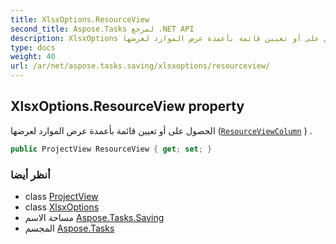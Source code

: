 ```yaml
---
title: XlsxOptions.ResourceView
second_title: Aspose.Tasks لمرجع .NET API
description: XlsxOptions ملكية. الحصول على أو تعيين قائمة بأعمدة عرض الموارد لعرضها ResourceViewColumn  .
type: docs
weight: 40
url: /ar/net/aspose.tasks.saving/xlsxoptions/resourceview/
---
```

## XlsxOptions.ResourceView property

الحصول على أو تعيين قائمة بأعمدة عرض الموارد لعرضها ([`ResourceViewColumn`](../../../aspose.tasks.visualization/resourceviewcolumn/) ) .

```csharp
public ProjectView ResourceView { get; set; }
```

### أنظر أيضا

* class [ProjectView](../../../aspose.tasks.visualization/projectview/)
* class [XlsxOptions](../)
* مساحة الاسم [Aspose.Tasks.Saving](../../xlsxoptions/)
* المجسم [Aspose.Tasks](../../../)


